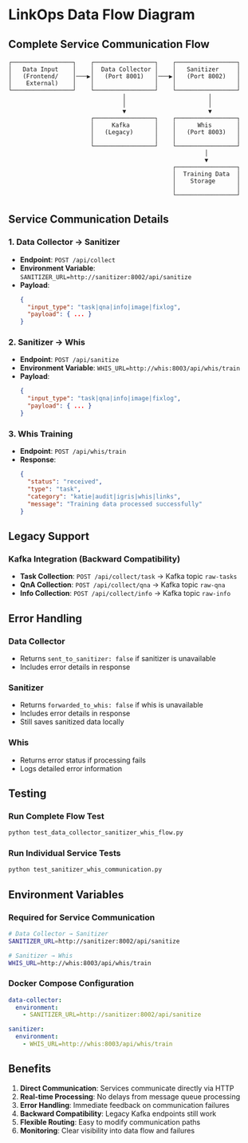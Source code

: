 # LinkOps Data Flow Diagram

## Complete Service Communication Flow

```
┌─────────────────┐    ┌─────────────────┐    ┌─────────────────┐
│   Data Input    │    │  Data Collector │    │   Sanitizer     │
│   (Frontend/    │───▶│   (Port 8001)   │───▶│   (Port 8002)   │
│    External)    │    │                 │    │                 │
└─────────────────┘    └─────────────────┘    └─────────────────┘
                                │                       │
                                │                       │
                                ▼                       ▼
                       ┌─────────────────┐    ┌─────────────────┐
                       │     Kafka       │    │      Whis       │
                       │   (Legacy)      │    │   (Port 8003)   │
                       │                 │    │                 │
                       └─────────────────┘    └─────────────────┘
                                                       │
                                                       ▼
                                              ┌─────────────────┐
                                              │  Training Data  │
                                              │    Storage      │
                                              │                 │
                                              └─────────────────┘
```

## Service Communication Details

### 1. Data Collector → Sanitizer
- **Endpoint**: `POST /api/collect`
- **Environment Variable**: `SANITIZER_URL=http://sanitizer:8002/api/sanitize`
- **Payload**: 
  ```json
  {
    "input_type": "task|qna|info|image|fixlog",
    "payload": { ... }
  }
  ```

### 2. Sanitizer → Whis
- **Endpoint**: `POST /api/sanitize`
- **Environment Variable**: `WHIS_URL=http://whis:8003/api/whis/train`
- **Payload**: 
  ```json
  {
    "input_type": "task|qna|info|image|fixlog",
    "payload": { ... }
  }
  ```

### 3. Whis Training
- **Endpoint**: `POST /api/whis/train`
- **Response**: 
  ```json
  {
    "status": "received",
    "type": "task",
    "category": "katie|audit|igris|whis|links",
    "message": "Training data processed successfully"
  }
  ```

## Legacy Support

### Kafka Integration (Backward Compatibility)
- **Task Collection**: `POST /api/collect/task` → Kafka topic `raw-tasks`
- **QnA Collection**: `POST /api/collect/qna` → Kafka topic `raw-qna`
- **Info Collection**: `POST /api/collect/info` → Kafka topic `raw-info`

## Error Handling

### Data Collector
- Returns `sent_to_sanitizer: false` if sanitizer is unavailable
- Includes error details in response

### Sanitizer
- Returns `forwarded_to_whis: false` if whis is unavailable
- Includes error details in response
- Still saves sanitized data locally

### Whis
- Returns error status if processing fails
- Logs detailed error information

## Testing

### Run Complete Flow Test
```bash
python test_data_collector_sanitizer_whis_flow.py
```

### Run Individual Service Tests
```bash
python test_sanitizer_whis_communication.py
```

## Environment Variables

### Required for Service Communication
```bash
# Data Collector → Sanitizer
SANITIZER_URL=http://sanitizer:8002/api/sanitize

# Sanitizer → Whis
WHIS_URL=http://whis:8003/api/whis/train
```

### Docker Compose Configuration
```yaml
data-collector:
  environment:
    - SANITIZER_URL=http://sanitizer:8002/api/sanitize

sanitizer:
  environment:
    - WHIS_URL=http://whis:8003/api/whis/train
```

## Benefits

1. **Direct Communication**: Services communicate directly via HTTP
2. **Real-time Processing**: No delays from message queue processing
3. **Error Handling**: Immediate feedback on communication failures
4. **Backward Compatibility**: Legacy Kafka endpoints still work
5. **Flexible Routing**: Easy to modify communication paths
6. **Monitoring**: Clear visibility into data flow and failures 